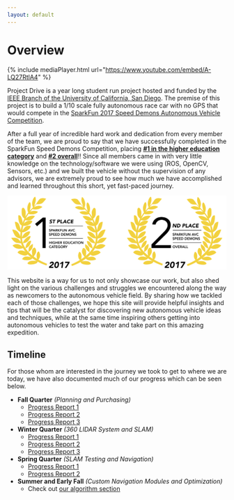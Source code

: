 ```yaml
---
layout: default
---
```


# Overview

{% include mediaPlayer.html url="https://www.youtube.com/embed/A-LQ27RtlA4" %}

Project Drive is a year long student run project hosted and funded by the [IEEE
Branch of the University of California, San Diego](https://ieee.ucsd.edu/).
The premise of this project is to build a 1/10 scale fully autonomous race car
with no GPS that would compete in the [SparkFun 2017 Speed Demons Autonomous Vehicle
Competition](https://avc.sparkfun.com/2017).

After a full year of incredible hard work and dedication from every member of
the team, we are proud to say that we have successfully completed in the
SparkFun Speed Demons Competition, placing [**#1 in the higher education
category**](https://avc.sparkfun.com/blog/2503) and [**#2
overall**](https://avc.sparkfun.com/2017/scores)!! Since all members came in
with very little knowledge on the technology/software we were using 
(ROS, OpenCV, Sensors, etc.) and we built the vehicle without the supervision of
any advisors, we are extremely proud to see how much we have accomplished and 
learned throughout this short, yet fast-paced journey.

![CompetitionAward](/assets/img/award-both.png)

This website is a way for us to not only showcase our work, but also shed light 
on the various challenges and struggles we encountered along the way as newcomers
to the autonomous vehicle field. By sharing how we tackled each of those challenges, 
we hope this site will provide helpful insights and tips that will be the catalyst 
for discovering new autonomous vehicle ideas and techniques, while at the same time 
inspiring others getting into autonomous vehicles to test the water and take part 
on this amazing expedition.

## Timeline

For those whom are interested in the journey we took to get to where we are
today, we have also documented much of our progress which can be seen below.

* **Fall Quarter** *(Planning and Purchasing)*
  * [Progress Report 1](https://drive.google.com/file/d/0B6vZS7zdEvhlTzF2VnpMY3hNbzQ/view?usp=sharing)
  * [Progress Report 2](https://drive.google.com/file/d/0B6vZS7zdEvhldlNMaVBBRTlmUGM/view?usp=sharing)
  * [Progress Report 3](https://drive.google.com/file/d/0B6vZS7zdEvhlRmlscWU4UElNekU/view?usp=sharing)
* **Winter Quarter** *(360 LIDAR System and SLAM)*
  * [Progress Report 1](https://drive.google.com/file/d/0B6CW6u5gBz_JWEdfUGZqalpqN0E/view?usp=sharing)
  * [Progress Report 2](https://drive.google.com/file/d/0B6CW6u5gBz_JWXpjdWFvQ19TdEk/view?usp=sharing)
  * [Progress Report 3](https://drive.google.com/file/d/0B6CW6u5gBz_JcG5YcWlhSWw2ZGM/view?usp=sharing)
* **Spring Quarter** *(SLAM Testing and Navigation)*
  * [Progress Report 1](https://drive.google.com/file/d/0B6CW6u5gBz_JOVlabW1iZTRVNjA/view?usp=sharing)
  * [Progress Report 2](https://drive.google.com/file/d/0B6CW6u5gBz_JZG1KNmNDZWJFdlE/view?usp=sharing)
* **Summer and Early Fall** *(Custom Navigation Modules and Optimization)*
  * Check out [our algorithm section](software#our-algorithm)
